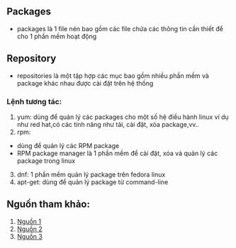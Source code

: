## Packages
- packages là 1 file nén bao gồm các file chứa các thông tin cần thiết để cho 1 phần mềm hoạt động 
## Repository
- repositories là một tập hợp các mục bao gồm nhiều phần mềm và package khác nhau được cài đặt trên hệ thống
### Lệnh tương tác:
1. yum: dùng để quản lý các packages cho một số hệ điều hành linux ví dụ như red hat,có các tính năng như tải, cài đặt, xóa package,vv..
2. rpm:
- dùng để quản lý các RPM package
- RPM package manager là 1 phần mềm để cài đặt, xóa và quản lý các package trong linux
3. dnf: 1 phần mềm quản lý package trên fedora linux
4. apt-get: dùng để quản lý package từ command-line 
 
## Nguồn tham khảo:
1. [Nguồn 1](https://www.geeksforgeeks.org/)
2. [Nguồn 2](https://phoenixnap.com/)
3. [Nguồn 3](https://access.redhat.com/)
